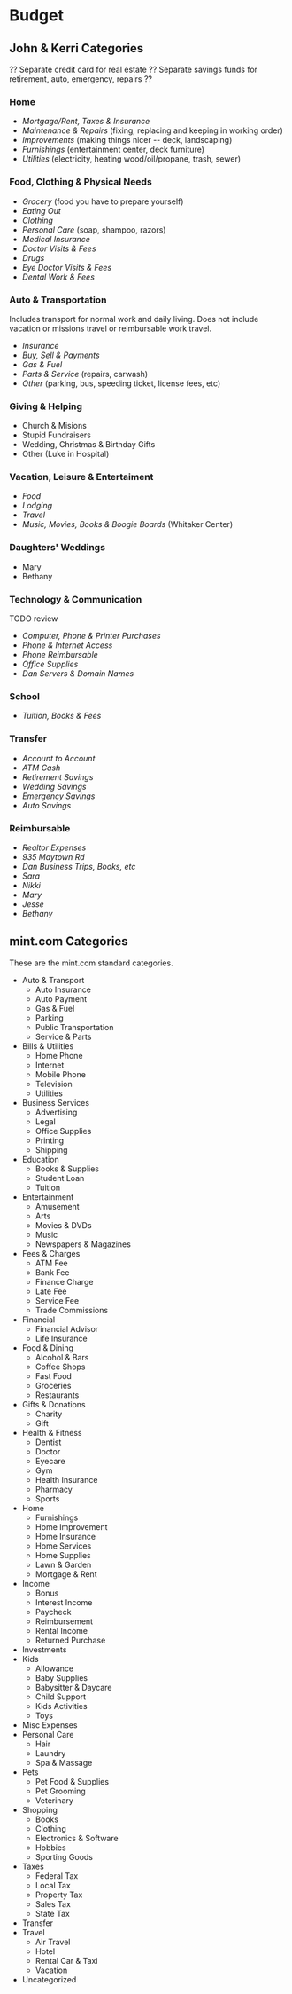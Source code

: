 # Budget

## John & Kerri Categories

?? Separate credit card for real estate
?? Separate savings funds for retirement, auto, emergency, repairs ??

### Home

* _Mortgage/Rent, Taxes & Insurance_
* _Maintenance & Repairs_ (fixing, replacing and keeping in working order)
* _Improvements_ (making things nicer -- deck, landscaping)
* _Furnishings_ (entertainment center, deck furniture)
* _Utilities_ (electricity, heating wood/oil/propane, trash, sewer)

### Food, Clothing & Physical Needs

* _Grocery_ (food you have to prepare yourself)
* _Eating Out_
* _Clothing_
* _Personal Care_ (soap, shampoo, razors)
* _Medical Insurance_
* _Doctor Visits & Fees_
* _Drugs_
* _Eye Doctor Visits & Fees_
* _Dental Work & Fees_

### Auto & Transportation

Includes transport for normal work and daily living. Does not
include vacation or missions travel or reimbursable work travel.

* _Insurance_
* _Buy, Sell & Payments_
* _Gas & Fuel_
* _Parts & Service_ (repairs, carwash)
* _Other_ (parking, bus, speeding ticket, license fees, etc)

### Giving & Helping

* Church & Misions
* Stupid Fundraisers
* Wedding, Christmas & Birthday Gifts
* Other (Luke in Hospital)

### Vacation, Leisure & Entertaiment

* _Food_
* _Lodging_
* _Travel_
* _Music, Movies, Books & Boogie Boards_ (Whitaker Center)

### Daughters' Weddings

* Mary
* Bethany

### Technology & Communication

TODO review

* _Computer, Phone & Printer Purchases_
* _Phone & Internet Access_
* _Phone Reimbursable_
* _Office Supplies_
* _Dan Servers & Domain Names_

### School

* _Tuition, Books & Fees_

### Transfer

* _Account to Account_
* _ATM Cash_
* _Retirement Savings_
* _Wedding Savings_
* _Emergency Savings_
* _Auto Savings_

### Reimbursable

* _Realtor Expenses_
* _935 Maytown Rd_
* _Dan Business Trips, Books, etc_
* _Sara_
* _Nikki_
* _Mary_
* _Jesse_
* _Bethany_

## mint.com Categories

These are the mint.com standard categories.

* Auto & Transport
    * Auto Insurance
    * Auto Payment
    * Gas & Fuel
    * Parking
    * Public Transportation
    * Service & Parts
* Bills & Utilities
    * Home Phone
    * Internet
    * Mobile Phone
    * Television
    * Utilities
* Business Services
    * Advertising
    * Legal
    * Office Supplies
    * Printing
    * Shipping
* Education
    * Books & Supplies
    * Student Loan
    * Tuition
* Entertainment
    * Amusement
    * Arts
    * Movies & DVDs
    * Music
    * Newspapers & Magazines
* Fees & Charges
    * ATM Fee
    * Bank Fee
    * Finance Charge
    * Late Fee
    * Service Fee
    * Trade Commissions
* Financial
    * Financial Advisor
    * Life Insurance
* Food & Dining
    * Alcohol & Bars
    * Coffee Shops
    * Fast Food
    * Groceries
    * Restaurants
* Gifts & Donations
    * Charity
    * Gift
* Health & Fitness
    * Dentist
    * Doctor
    * Eyecare
    * Gym
    * Health Insurance
    * Pharmacy
    * Sports
* Home
    * Furnishings
    * Home Improvement
    * Home Insurance
    * Home Services
    * Home Supplies
    * Lawn & Garden
    * Mortgage & Rent
* Income
    * Bonus
    * Interest Income
    * Paycheck
    * Reimbursement
    * Rental Income
    * Returned Purchase
* Investments
* Kids
    * Allowance
    * Baby Supplies
    * Babysitter & Daycare
    * Child Support
    * Kids Activities
    * Toys
* Misc Expenses
* Personal Care
    * Hair
    * Laundry
    * Spa & Massage
* Pets
    * Pet Food & Supplies
    * Pet Grooming
    * Veterinary
* Shopping
    * Books
    * Clothing
    * Electronics & Software
    * Hobbies
    * Sporting Goods
* Taxes
    * Federal Tax
    * Local Tax
    * Property Tax
    * Sales Tax
    * State Tax
* Transfer
* Travel
    * Air Travel
    * Hotel
    * Rental Car & Taxi
    * Vacation
* Uncategorized
